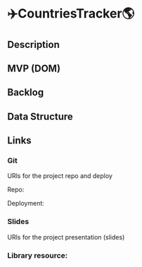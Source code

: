 # ✈️CountriesTracker🌎


## Description



## MVP (DOM)


## Backlog


## Data Structure


## Links

### Git
URls for the project repo and deploy

Repo: 

Deployment: 

### Slides
URls for the project presentation (slides)



### Library resource: 

